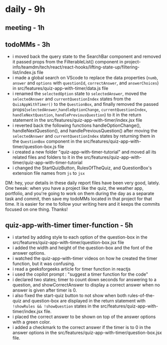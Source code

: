 # daily - 9h

## meeting - 1h

## todoMMs - 3h
* i moved back the query state to the SearchBar component and removed it passed props from the FilterableList() component in project-info/teamdm/tech/react/react-hooks/lifting-state-up/filtering-list/index.js file
* i made a global search on VScode to replace the data properties (`numb`, `answer` and `options` with `questionId`, `correctAnswer`, and `answerChoices`) in src/features/quiz-app-with-timer/data.js file
* i renamed the `selectedOption` state to `selectedAnswer`, moved the `selectedAnswer` and `currentQuestionIndex` states from the `QuizAppWithTimer()` to the `QuestionBox`, and finally removed the passed props(`selectedAnswer`,`handleOptionChange`, `currentQuestionIndex`, `handleNextQuestion`, `handlePreviousQuestion`) to it in the return statement in the src/features/quiz-app-with-timer/index.jsx file
* i reverted back the following functions  handleOptionChange(), handleNextQuestion(), and handlePreviousQuestion() after moving the `selectedAnswer` and `currentQuestionIndex` states by returning them in the `QuestionBox` component in the src/features/quiz-app-with-timer/question-box.js file
* i created a new folder "quiz-app-with-timer-tutorial" and moved all its related files and folders to it in the src/features/quiz-app-with-timer/quiz-app-with-timer-tutorial  
* i changed the StartQuizButton, RulesOfTheQuiz, and QuestionBox's extension file names from `js` to `jsx` 

DM: hey, your details in these daily report files have been very good, lately. One tweak: when you have a project like the quiz, the weather app, portfolio, and you're going to work on them during the day as a separate task and commit, then save my todoMMs located in that project for that time. It is easier for me to follow your writing here and it keeps the commits focused on one thing. Thanks!

## quiz-app-with-timer timer-function - 5h
* i started by adding style to each option of the question-box in the src/features/quiz-app-with-timer/question-box.jsx file
* i added the width and height of the question-box and the font of the answer options.
* i watched the quiz-app-with-timer videos on how he created the timer function, but it was confusing.
* i read a geeksforgeeks article for timer function in reactjs
* i used the copilot prompt : "suggest a timer function for the code"
* i declared two states; timer to count down seconds for answering to a question, and showCorrectAnswer to display a correct answer when no answer is given after timer is 0.
* i also fixed the start-quiz button to not show when both rules-of-the-quiz and question-box are displayed in the return statement with `!showRules && !showQuestion` states in the src/features/quiz-app-with-timer/index.jsx file.
* i placed the correct answer to be shown on top of the answer options with a green color.
* i added a checkmark to the correct answer if the timer is to 0 in the answer options in the src/features/quiz-app-with-timer/question-box.jsx file.